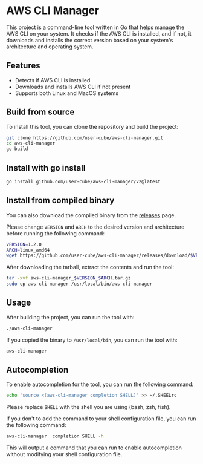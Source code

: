# AWS CLI Manager

This project is a command-line tool written in Go that helps manage the AWS CLI on your system. It checks if the AWS CLI is installed, and if not, it downloads and installs the correct version based on your system's architecture and operating system.

## Features

- Detects if AWS CLI is installed
- Downloads and installs AWS CLI if not present
- Supports both Linux and MacOS systems

## Build from source

To install this tool, you can clone the repository and build the project:

```bash
git clone https://github.com/user-cube/aws-cli-manager.git
cd aws-cli-manager
go build
```

## Install with go install

```bash
go install github.com/user-cube/aws-cli-manager/v2@latest
```

## Install from compiled binary

You can also download the compiled binary from the [releases](https://github.com/user-cube/aws-cli-manager/releases/latest) page.

Please change `VERSION` and `ARCH` to the desired version and architecture before running the following command:
```bash
VERSION=1.2.0
ARCH=linux_amd64
wget https://github.com/user-cube/aws-cli-manager/releases/download/$VERSION/aws-cli-manager_$VERSION_$ARCH.tar.gz
```

After downloading the tarball, extract the contents and run the tool:
```bash
tar -xvf aws-cli-manager_$VERSION_$ARCH.tar.gz
sudo cp aws-cli-manager /usr/local/bin/aws-cli-manager
```

## Usage
After building the project, you can run the tool with:
```bash
./aws-cli-manager
```

If you copied the binary to `/usr/local/bin`, you can run the tool with:
```bash
aws-cli-manager
```

## Autocompletion
To enable autocompletion for the tool, you can run the following command:
```bash
echo 'source <(aws-cli-manager completion SHELL)' >> ~/.SHEELrc
```
Please replace `SHELL` with the shell you are using (bash, zsh, fish).

If you don't to add the command to your shell configuration file, you can run the following command:
```bash
aws-cli-manager  completion SHELL -h
```

This will output a command that you can run to enable autocompletion without modifying your shell configuration file.